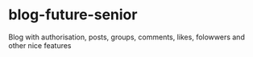 # blog-future-senior
Blog with authorisation, posts, groups, comments, likes, folowwers and other nice features
